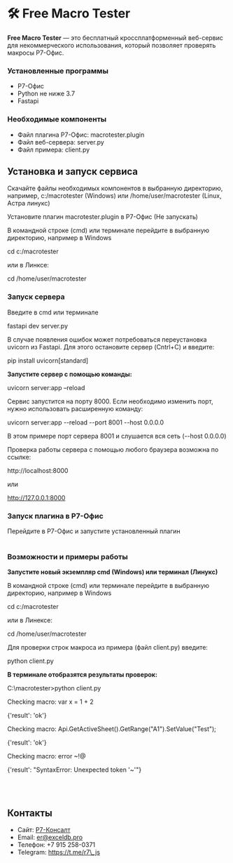 # <a name="free-xls-fileservice"></a>🛠️ Free Macro Tester 
**Free Macro Tester** — это бесплатный кроссплатформенный веб-сервис для некоммерческого использования, который позволяет проверять макросы Р7-Офис.

### <a name="Установленные-программы"></a>Установленные программы 

- Р7-Офис
- Python не ниже 3.7 
- Fastapi

### <a name="Необходимые-компоненты"></a>Необходимые компоненты 

- Файл плагина Р7-Офис: macrotester.plugin
- Файл веб-сервера: server.py
- Файл примера: client.py


## <a name="установка-и-запуск-сервиса"></a>Установка и запуск сервиса
Скачайте файлы необходимых компонентов в выбранную директорию, например, c:/macrotester (Windows) или /home/user/macrotester (Linux, Астра линукс)

Установите плагин macrotester.plugin в Р7-Офис (Не запускать)

В командной строке (cmd) или терминале перейдите в выбранную директорию, например в Windows

cd c:/macrotester

или в Линксе:

cd  /home/user/macrotester

### <a name="Start-server"></a>Запуск сервера

Введите в cmd или терминале

fastapi dev server.py

В случае появления ошибок может потребоваться переустановка uvicorn из Fastapi. Для этого остановите сервер (Cntrl+C) и введите:

pip install uvicorn[standard]

<b>Запустите сервер с помощью команды:</b>

uvicorn server:app –reload

Сервис запустится на порту 8000. Если необходимо изменить порт, нужно использовать расширенную команду:

uvicorn server:app --reload --port 8001 --host 0.0.0.0

В этом примере порт сервера 8001 и слушается вся сеть (--host 0.0.0.0)

Проверка работы сервера с помощью любого браузера возможна по ссылке:

http://localhost:8000

или

http://127.0.0.1:8000


### <a name="Start-server"></a>Запуск плагина в Р7-Офис

Перейдите в Р7-Офис и запустите установленный плагин
<br><br>

### <b><a name="возможности-и-примеры-работы"></a>Возможности и примеры работы

Запустите новый экземпляр cmd (Windows) или терминал (Линукс)

</b>

В командной строке (cmd) или терминале перейдите в выбранную директорию, например в Windows

cd c:/macrotester

или в Линeксе:

cd  /home/user/macrotester
<br>

Для проверки строк макроса из примера (файл client.py) введите:

python client.py

<b>В терминале отобразятся результаты проверок:</b>


C:\macrotester\>python client.py

Checking macro: var x = 1 + 2

{'result': 'ok'}

Checking macro: Api.GetActiveSheet().GetRange("A1").SetValue("Test");

{'result': 'ok'}

Checking macro: error ~!@

{'result': "SyntaxError: Unexpected token '~'"}


<br><br>


## <a name="контакты"></a>Контакты
- Сайт: [Р7-Консалт](https://r7-consult.ru/)
- Email: er@exceldb.pro
- Телефон: +7 915 258-0371
- Telegram: https://t.me/r7\_js
